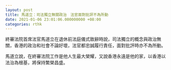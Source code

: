 ```yaml
---
layout: post
title: 馬道立：司法獨立無關政治　法官面對批評不為所動
date: 2021-01-06 23:01:06.000000000 +08:00
categories: rthk
---
```


終審法院首席法官馬道立在退休前法庭儀式致辭時說，司法獨立的概念與政治無關，香港的政治和社會不論好壞，法官都忠誠履行責任，面對批評時亦不為所動。

馬道立說，在終審法院工作是他人生最大榮耀，又說香港永遠是他的家，以香港以法治為根基，將保持繁榮昌盛。
